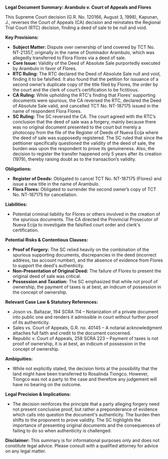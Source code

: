 **Legal Document Summary: Arambulo v. Court of Appeals and Flores**

This Supreme Court decision (G.R. No. 120166, August 3, 1998), Kapunan, J., reverses the Court of Appeals (CA) decision and reinstates the Regional Trial Court (RTC) decision, finding a deed of sale to be null and void.

**Key Provisions:**

*   **Subject Matter:** Dispute over ownership of land covered by TCT No. NT-21357, originally in the name of Dominador Arambulo, which was allegedly transferred to Flora Flores via a deed of sale.
*   **Core Issue:** Validity of the Deed of Absolute Sale purportedly executed by Arambulo in favor of Flores.
*   **RTC Ruling:** The RTC declared the Deed of Absolute Sale null and void, finding it to be falsified. It also found that the petition for issuance of a second owner’s duplicate copy of the title filed by Flores, the order by the court and the clerk of court’s certification to be fictitious.
*   **CA Ruling:** While upholding the RTC's finding that Flores' supporting documents were spurious, the CA reversed the RTC, declared the Deed of Absolute Sale valid, and cancelled TCT No. NT-187175 issued in the name of respondent Flora Flores.
*   **SC Ruling:** The SC reversed the CA. The court agreed with the RTC’s conclusion that the deed of sale was a forgery, mainly because there was no original document presented to the court but merely a photocopy from the file of the Register of Deeds of Nueva Ecija where the deed of sale was supposedly registered. The SC ruled that since the petitioner specifically questioned the validity of the deed of sale, the burden was upon the respondent to prove its genuineness. Also, the decision to register the transfer happened only 5 years after its creation (1979), thereby raising doubt as to the transaction’s validity.

**Obligations:**

*   **Register of Deeds:** Obligated to cancel TCT No. NT-187175 (Flores) and issue a new title in the name of Arambulo.
*   **Flora Flores:** Obligated to surrender the second owner’s copy of TCT No. NT-187175 for cancellation.

**Liabilities:**

*   Potential criminal liability for Flores or others involved in the creation of the spurious documents. The CA directed the Provincial Prosecutor of Nueva Ecija to investigate the falsified court order and clerk's certification.

**Potential Risks & Contentious Clauses:**

*   **Proof of Forgery:** The SC relied heavily on the combination of the spurious supporting documents, discrepancies in the deed (incorrect address, tax account number), and the absence of evidence from Flores to support the deed's authenticity.
*   **Non-Presentation of Original Deed:** The failure of Flores to present the original deed of sale was critical.
*   **Possession and Taxation:** The SC emphasized that while not proof of ownership, the payment of taxes is at best, an indicum of possession in the concept of ownership.

**Relevant Case Law & Statutory References:**

*   Joson vs. Baltazar, 194 SCRA 114 – Notarization of a private document into public one and renders it admissible in court without further proof of its authenticity.
*   Sales vs. Court of Appeals, G.R. no. 40145 – A notarial acknowledgment attaches full faith and credit to the document concerned.
*   Republic v. Court of Appeals, 258 SCRA 223 – Payment of taxes is not proof of ownership, it is at best, an indicum of possession in the concept of ownership.

**Ambiguities:**
*   While not explicitly stated, the decision hints at the possibility that the land might have been transferred to Rosalinda Tiongco. However, Tiongco was not a party to the case and therefore any judgement will have no bearing on the outcome.

**Legal Precision & Implications:**

*   The decision reinforces the principle that a party alleging forgery need not present conclusive proof, but rather a preponderance of evidence which calls into question the document's authenticity. The burden then shifts to the proponent to prove validity. The SC highlights the importance of presenting original documents and the consequences of failing to do so when authenticity is challenged.

**Disclaimer:** This summary is for informational purposes only and does not constitute legal advice. Please consult with a qualified attorney for advice on any legal matter.
